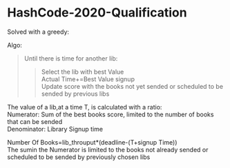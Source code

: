 # HashCode-2020-Qualification
Solved with a greedy:

Algo:

>Until there is time for another lib: <br/>
>> Select the lib with best Value <br/>
      Actual Time+=Best Value signup <br/>
      Update score with the books not yet sended or scheduled to be sended by previous libs <br/>
      
The value of a lib,at a time T, is calculated with a  ratio: <br/>
Numerator: Sum of the best books score, limited to the number of books that can be sended <br/>
Denominator: Library Signup time <br/>

Number Of Books=lib_throuput*(deadline-(T+signup Time))<br/>
The sumin the Numerator is limited to the books not already sended or scheduled to be sended by previously chosen libs<br/>
